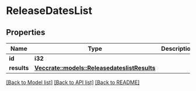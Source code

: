 # ReleaseDatesList

## Properties

Name | Type | Description | Notes
------------ | ------------- | ------------- | -------------
**id** | **i32** |  | [optional] 
**results** | [**Vec<crate::models::ReleasedateslistResults>**](releasedateslist_results.md) |  | [optional] 

[[Back to Model list]](../README.md#documentation-for-models) [[Back to API list]](../README.md#documentation-for-api-endpoints) [[Back to README]](../README.md)


